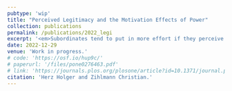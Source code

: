 ```yaml
---
pubtype: 'wip'
title: "Perceived Legitimacy and the Motivation Effects of Power"
collection: publications
permalink: /publications/2022_legi
excerpt: '<em>Subordinates tend to put in more effort if they perceive their leader as legitimate.</em>'
date: 2022-12-29
venue: 'Work in progress.'
# code: 'https://osf.io/hup9c/'
# paperurl: '/files/pone0276463.pdf'
# link: 'https://journals.plos.org/plosone/article?id=10.1371/journal.pone.0276463'
citation: 'Herz Holger and Zihlmann Christian.'
---
```

